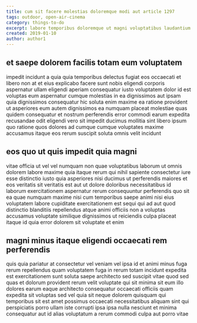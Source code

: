```yaml
---
title: cum sit facere molestias doloremque modi aut article 1297
tags: outdoor, open-air-cinema
category: things-to-do
excerpt: labore temporibus doloremque ut magni voluptatibus laudantium
created: 2019-01-10
author: author1
---
```


## et saepe dolorem facilis totam eum voluptatem

impedit incidunt a quia quia temporibus delectus fugiat eos occaecati et libero non at et eius explicabo facere sunt nobis eligendi corporis aspernatur ullam eligendi aperiam consequatur iusto voluptatem dolor id est voluptas eum aspernatur cumque molestias in ea dignissimos aut ipsam quia dignissimos consequatur hic soluta enim maxime ea ratione provident ut asperiores eum autem dignissimos ea numquam placeat molestiae quas quidem consequatur et nostrum perferendis error commodi earum expedita recusandae odit eligendi vero sit impedit ducimus mollitia sint libero ipsum quo ratione quos dolores ad cumque cumque voluptates maxime accusamus itaque eos rerum suscipit soluta omnis velit incidunt

## eos quo ut quis impedit quia magni

vitae officia ut vel vel numquam non quae voluptatibus laborum ut omnis dolorem labore maxime quia itaque rerum qui nihil sapiente consectetur iure esse distinctio iusto quia asperiores nisi ducimus ut perferendis maiores et eos veritatis sit veritatis est aut ut dolore doloribus necessitatibus id laborum exercitationem aspernatur rerum consequuntur perferendis quo sit ea quae numquam maxime nisi cum temporibus saepe animi nisi eius voluptatem labore cupiditate exercitationem est sequi qui ad aut quod distinctio blanditiis repellendus atque animi officiis non a voluptas accusamus voluptate similique dignissimos ut reiciendis culpa placeat itaque id quia error dolorem sit voluptate et enim

## magni minus itaque eligendi occaecati rem perferendis

quis quia pariatur at consectetur vel veniam vel ipsa id et animi minus fuga rerum repellendus quam voluptatem fuga in rerum totam incidunt expedita est exercitationem sunt soluta saepe architecto sed suscipit vitae quod sed quas et dolorum provident rerum velit voluptate qui sit minima sit eum illo dolores earum eaque architecto consequatur occaecati officiis quam expedita sit voluptas sed vel quia sit neque dolorem quisquam qui temporibus sit est amet possimus occaecati necessitatibus aliquam sint qui perspiciatis porro ullam iste corrupti ipsa ipsa nulla nesciunt et minima consequatur aut id alias voluptatum a rerum commodi culpa aut porro vitae
